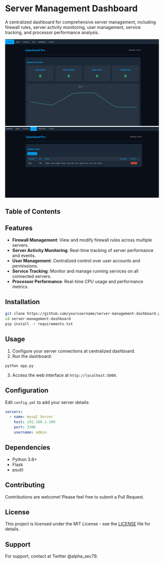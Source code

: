 # Server Management Dashboard

A centralized dashboard for comprehensive server management, including firewall rules, server activity monitoring, user management, service tracking, and processor performance analysis.

![Dashboard Screenshot](1.png)
![Dashboard Screenshot](2.png)
## Table of Contents


## Features

- **Firewall Management**: View and modify firewall rules across multiple servers.
- **Server Activity Monitoring**: Real-time tracking of server performance and events.
- **User Management**: Centralized control over user accounts and permissions.
- **Service Tracking**: Monitor and manage running services on all connected servers.
- **Processor Performance**: Real-time CPU usage and performance metrics.

## Installation

```bash
git clone https://github.com/yourusername/server-management-dashboard.git
cd server-management-dashboard
pip install -r requirements.txt
```

## Usage

1. Configure your server connections at centralized dashboard.
2. Run the dashboard:

```bash
python app.py
```

3. Access the web interface at `http://localhost:5000`.

## Configuration

Edit `config.yml` to add your server details:

```yaml
servers:
  - name: mysql Server
    host: 192.168.1.100
    port: 3306
    username: admin
```

## Dependencies

- Python 3.8+
- Flask
- psutil

## Contributing

Contributions are welcome! Please feel free to submit a Pull Request.

## License

This project is licensed under the MIT License - see the [LICENSE](LICENSE) file for details.

## Support

For support, contact  at Twitter @alpha_sec79.
